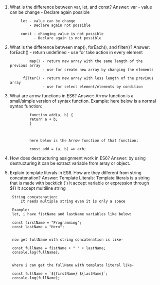 1) What is the difference between var, let, and const?
    Answer: var - value can be change
                - Declare again possible
            
            let - value can be change
                - Declare again not possible

            const - changing value is not possible
                  - Declare again is not possible



2) What is the difference between map(), forEach(), and filter()?
    Answer: forEach() - return undefined
                      - use for take action in every element
            
                map() - return new array with the same length of the previous array
                      - use for create new array by changing the elements
                
             filter() - return new array with less length of the previous array
                      - use for select element/elements by condition



3) What are arrow functions in ES6?
    Answer: Arrow function is a small/simple version of syntax function.
            Example: 
                here below is a normal syntax function:

                function add(a, b) {
                return a + b;
                }



                here below is the Arrow function of that function:
                
                const add = (a, b) => a+b;


4) How does destructuring assignment work in ES6?
    Answer: by using destructuring it can be extract variable from array or object.


5) Explain template literals in ES6. How are they different from string concatenation?
    Answer: 
        Template Literals:
            Template literals is a string that is made with backtick (`)
            It accept variable or expression through ${}
            It accept multiline string

        String concatenation:
            It needs multiple string even it is only a space

        Example:
        let, i have fistName and lastName variables like below:

        const firstName = "Programming";
        const lastName = "Hero";


        now get fullName with string concatenation is like-

        const fullName = fistName + " " + lastName;
        console.log(fullName);


        where i can get the fullName with template literal like-

        const fullName = `${firstName} ${lastName}`;
        console.log(fullName);